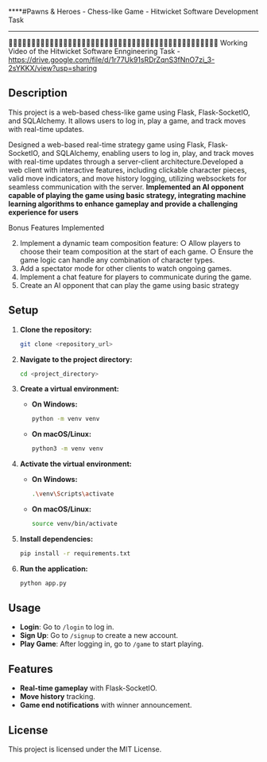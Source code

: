 

****#Pawns & Heroes - Chess-like Game - Hitwicket Software Development Task
****

🔴🔴🔴🔴🔴🔴🔴🔴🔴🔴🔴🔴🔴🔴🔴🔴🔴🔴🔴🔴🔴🔴🔴🔴🔴🔴🔴🔴🔴🔴🔴🔴🔴🔴🔴🔴🔴🔴🔴🔴🔴🔴🔴🔴🔴🔴
Working Video of the Hitwicket Software Enngineering Task - https://drive.google.com/file/d/1r77Uk91sRDrZqnS3fNnO7zi_3-2sYKKX/view?usp=sharing

## Description
This project is a web-based chess-like game using Flask, Flask-SocketIO, and SQLAlchemy. It allows users to log in, play a game, and track moves with real-time updates.

Designed a web-based real-time strategy game using Flask, Flask-SocketIO, and SQLAlchemy, enabling users to log in, play, and
track moves with real-time updates through a server-client architecture.Developed a web client with interactive features, including clickable character pieces, valid move indicators, and move history logging, utilizing websockets for seamless communication with the server. **Implemented an AI opponent capable of playing the game using basic strategy, integrating machine learning algorithms to enhance gameplay and provide a challenging experience for users**

Bonus Features Implemented

2. Implement a dynamic team composition feature:
○ Allow players to choose their team composition at the start of each game.
○ Ensure the game logic can handle any combination of character types.
3. Add a spectator mode for other clients to watch ongoing games.
4. Implement a chat feature for players to communicate during the game.
5. Create an AI opponent that can play the game using basic strategy

## Setup

1. **Clone the repository:**
    ```bash
    git clone <repository_url>
    ```

2. **Navigate to the project directory:**
    ```bash
    cd <project_directory>
    ```

3. **Create a virtual environment:**
    * **On Windows:**
      ```bash
      python -m venv venv
      ```
    * **On macOS/Linux:**
      ```bash
      python3 -m venv venv
      ```

4. **Activate the virtual environment:**
    * **On Windows:**
      ```bash
      .\venv\Scripts\activate
      ```
    * **On macOS/Linux:**
      ```bash
      source venv/bin/activate
      ```

5. **Install dependencies:**
    ```bash
    pip install -r requirements.txt
    ```

6. **Run the application:**
    ```bash
    python app.py
    ```

## Usage

* **Login**: Go to `/login` to log in.
* **Sign Up**: Go to `/signup` to create a new account.
* **Play Game**: After logging in, go to `/game` to start playing.

## Features

* **Real-time gameplay** with Flask-SocketIO.
* **Move history** tracking.
* **Game end notifications** with winner announcement.

## License
This project is licensed under the MIT License.
